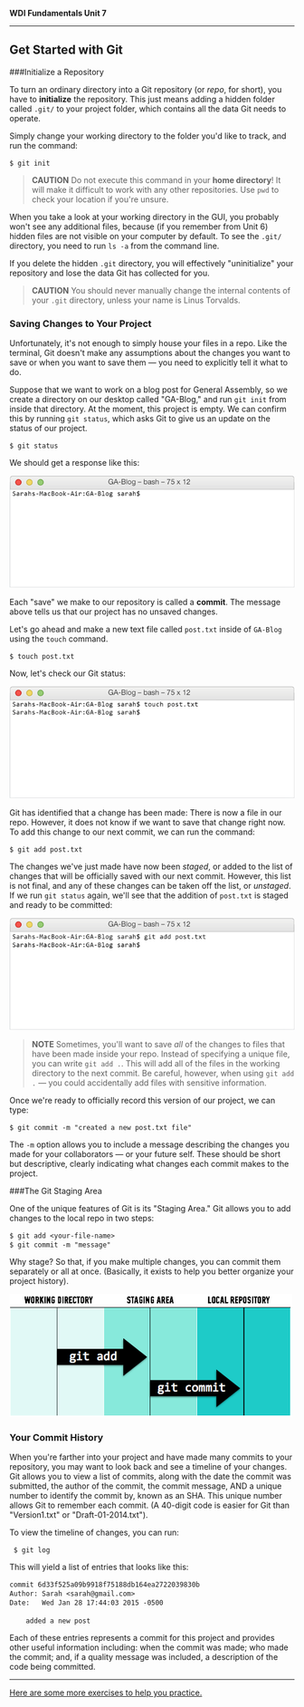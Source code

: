 **WDI Fundamentals Unit 7**

---

## Get Started with Git

###Initialize a Repository

To turn an ordinary directory into a Git repository (or *repo*, for short), you have to **initialize** the repository. This just means adding a hidden folder called `.git/` to your project folder, which contains all the data Git needs to operate.

Simply change your working directory to the folder you'd like to track, and run the command:

```
$ git init
```
> **CAUTION** Do not execute this command in your **home directory**! It will make it difficult to work with any other repositories. Use `pwd` to check your location if you're unsure.

When you take a look at your working directory in the GUI, you probably won't see any additional files, because (if you remember from Unit 6) hidden files are not visible on your computer by default. To see the `.git/` directory, you need to run `ls -a` from the command line.

If you delete the hidden `.git` directory, you will effectively "uninitialize" your repository and lose the data Git has collected for you.

> **CAUTION** You should never manually change the internal contents of your `.git` directory, unless your name is Linus Torvalds.

### Saving Changes to Your Project

Unfortunately, it's not enough to simply house your files in a repo. Like the terminal, Git doesn't make any assumptions about the changes you want to save or when you want to save them — you need to explicitly tell it what to do.

Suppose that we want to work on a blog post for General Assembly, so we create a directory on our desktop called "GA-Blog," and run `git init` from inside that directory. At the moment, this project is empty. We can confirm this by running `git status`, which asks Git to give us an update on the status of our project.

```
$ git status
```

We should get a response like this:

![Git Status of GA-Blog](../assets/chapter2/git_status.gif)

Each "save" we make to our repository is called a **commit**. The message above tells us that our project has no unsaved changes.

Let's go ahead and make a new text file called `post.txt` inside of `GA-Blog` using the `touch` command.

```
$ touch post.txt
```

Now, let's check our Git status:

![Git Status of GA-Blog](../assets/chapter2/git_status_untracked.gif)

Git has identified that a change has been made: There is now a file in our repo. However, it does not know if we want to save that change right now. To add this change to our next commit, we can run the command:

```
$ git add post.txt
```
The changes we've just made have now been *staged*, or added to the list of changes that will be officially saved with our next commit. However, this list is not final, and any of these changes can be taken off the list, or *unstaged*. If we run `git status` again, we'll see that the addition of `post.txt` is staged and ready to be committed:

![Git Status of GA-Blog](../assets/chapter2/git_status_staged.gif)

> **NOTE** Sometimes, you'll want to save *all* of the changes to files that have been made inside your repo. Instead of specifying a unique file, you can write `git add .`. This will add all of the files in the working directory to the next commit. Be careful, however, when using `git add .` — you could accidentally add files with sensitive information.

Once we're ready to officially record this version of our project, we can type:

    $ git commit -m "created a new post.txt file"

The `-m` option allows you to include a message describing the changes you made for your collaborators — or your future self. These should be short but descriptive, clearly indicating what changes each commit makes to the project.

###The Git Staging Area

One of the unique features of Git is its "Staging Area." Git allows you to add changes to the local repo in two steps:

```
$ git add <your-file-name>
$ git commit -m "message"
```

Why stage? So that, if you make multiple changes, you can commit them separately or all at once. (Basically, it exists to help you better organize your project history).

![Git Staging Area](../assets/chapter2/add_commit.png)



### Your Commit History

When you're farther into your project and have made many commits to your repository, you may want to look back and see a timeline of your changes. Git allows you to view a list of commits, along with the date the commit was submitted, the author of the commit, the commit message, AND a unique number to identify the commit by, known as an SHA. This unique number allows Git to remember each commit. (A 40-digit code is easier for Git than "Version1.txt" or "Draft-01-2014.txt").

To view the timeline of changes, you can run:

```
 $ git log
```

This will yield a list of entries that looks like this:

```
commit 6d33f525a09b9918f75188db164ea2722039830b
Author: Sarah <sarah@gmail.com>
Date:   Wed Jan 28 17:44:03 2015 -0500

    added a new post

```

Each of these entries represents a commit for this project and provides other useful information including: when the commit was made; who made the commit; and, if a quality message was included, a description of the code being committed.

---

[Here are some more exercises to help you practice.](04_exercise.md)
